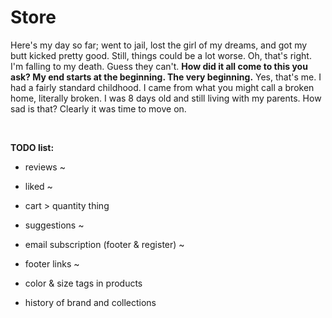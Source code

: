 # Store

Here's my day so far; went to jail, lost the girl of my dreams, and got my butt kicked pretty good. Still, things could be a lot worse. Oh, that's right. I'm falling to my death. Guess they can't. <b>How did it all come to this you ask? My end starts at the beginning. The very beginning.</b> Yes, that's me. I had a fairly standard childhood. I came from what you might call a broken home, literally broken. I was 8 days old and still living with my parents. How sad is that? Clearly it was time to move on.

&nbsp;

<b>TODO list:</b>

-  reviews ~

-  liked ~

-  cart > quantity thing

-  suggestions ~

-  email subscription (footer & register) ~

-  footer links ~

-  color & size tags in products

-  history of brand and collections
